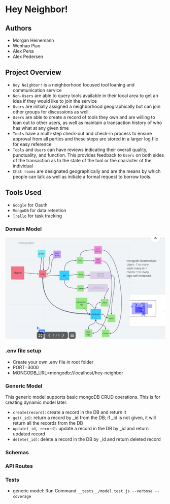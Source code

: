 # Hey Neighbor!

## Authors

- Morgan Heinemann
- Wenhao Piao
- Alex Pena
- Alex Pedersen

## Project Overview

- `Hey Neighbor!` is a neighborhood focused tool loaning and communication service
- `Non-Users` are able to query tools available in their local area to get an idea if they would like to join the service
- `Users` are initially assigned a neighborhood geographically but can join other groups for discussions as well
- `Users` are able to create a record of tools they own and are willing to loan out to other users, as well as maintain a transaction history of who has what at any given time
- `Tools` have a multi-step check-out and check-in process to ensure approval from all parties and these steps are stored in a larger log file for easy reference
- `Tools` and `Users` can have reviews indicating their overall quality, punctuality, and function. This provides feedback to `Users` on both sides of the transaction as to the state of the tool or the character of the individual
- `Chat rooms` are designated geographically and are the means by which people can talk as well as initiate a formal request to borrow tools.

## Tools Used

- `Google` for Oauth
- `MongoDB` for data retention
- [`Trello`](https://trello.com/b/57y9roix/team-401d35) for task tracking 


### Domain Model

![domain model](assets/domain_modelV1.JPG)

### .env file setup
* Create your own .env file in root folder
* PORT=3000
* MONGODB_URL=mongodb://localhost/hey-neighbor

### Generic Model 
This generic model supports basic mongoDB CRUD operations. This is for creating dynamic model later.
* `create(record)`: create a record in the DB and return it
* `get(_id)`: return a record by _id from the DB; if _id is not given, it will return all the records from the DB
* `update(_id, record)`: update a record in the DB by _id and return updated record
* `delete(_id)`: delete a record in the DB by _id and return deleted record

### Schemas

### API Routes

### Tests
* generic model: Run Command `__tests__/model.test.js --verbose --coverage`

